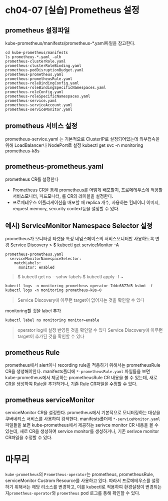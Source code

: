 # ch04-07 [실습] Prometheus 설정

## prometheus 설정파일
kube-prometheus/manifests/prometheus-*.yaml파일을 참고한다.
```
cd kube-prometheus/manifests
ls prometheus-*.yaml -alh
prometheus-clusterRole.yaml
prometheus-clusterRoleBinding.yaml
prometheus-podDisruptionBudget.yaml
prometheus-prometheus.yaml
prometheus-prometheusRule.yaml
prometheus-roleBindingConfig.yaml
prometheus-roleBindingSpecificNamespaces.yaml
prometheus-roleConfig.yaml
prometheus-roleSpecificNamespaces.yaml
prometheus-service.yaml
prometheus-serviceAccount.yaml
prometheus-serviceMonitor.yaml
```

## prometheus 서비스 설정
prometheus-service.yaml 는 기본적으로 ClusterIP로 설정되어있는데 외부접속을 위해 LoadBalancer나 NodePort로 설정
kubectl get svc -n monitoring prometheus-k8s

## prometheus-prometheus.yaml
prometheus CR를 설정한다

- Prometheus CR을 통해 prometheus를 어떻게 배포할지, 프로메테우스에 적용할 서비스모니터, 파드모니터, 룰 CR의 레이블을 설정한다.
- 프로메테우스 어플리케이션을 배포할 때 replica 개수, 사용하는 컨테이너 이미지, request memory, security context등을 설정할 수 있다.

## 예시) ServiceMonitor Namespace Selector 설정
prometheus가 모니터링 타겟을 특정 네임스페이스의 서비스모니터만 사용하도록 변경
Service Discovery > $ kubectl get serviceMonitor -A
```
prometheus-prometheus.yaml
  serviceMonitorNamespaceSelector:
    matchLabels:
      monitor: enabled
```
> $ kubectl get ns --sohw-labels
> $ kubectl apply -f ~
```
kubectl logs -n monitoring prometheus-operator-7ddc6877d5-ksbmt -f
kubectl logs -n monitoring prometheus-k8s-0
```
> Service Discovery에 아무런 target이 없어지는 것을 확인할 수 있다

monitoring할 것을 label 추가
```
kubectl label ns monitoring monitor=enable
```
> operator log에 설정 반영된 것을 확인할 수 있다
> Service Discovery에 아무런 target이 추가된 것을 확인할 수 있다


## prometheus Rule
prometheus에서 alert이나 recording rule을 적용하기 위해서는 prometheusRule CR을 생성해야한다. manifests폴더에 `*-prometheusRule.yaml` 파일들을 보면 kube-prometheus에서 제공하는 prometheusRule CR 내용을 볼 수 있는데, 새로 CR을 생성하여 Rule을 추가하거나, 기존 Rule CR파일을 수정할 수 있다.


## prometheus serviceMonitor
serviceMonitor CR을 설정한다.
prometheus에서 기본적으로 모니터링하는 대상을 쿠버네티스 서비스를 사용하여 검색한다. manifests폴더에 `*-serviceMonitor.yaml` 파일들을 보면 kube-prometheus에서 제공하는 serivce monitor CR 내용을 볼 수 있는데, 새로 CR을 생성하여 service monitor를 생성하거나, 기존 serivce monitor CR파일을 수정할 수 있다.

# 마무리
`kube-prometheus`의 `Prometheus-operator`는 prometheus, prometheusRule, serviceMonitor Custrom Resource를 사용하고 있다. 따라서 프로메테우스를 설정하기 위해서는 
해당 리소스를 변경하고, 이를 kubectl로 적용하여 환경설정이 변경되는지`prometheus-operator`와 `prometheus` pod 로그를 통해 확인할 수 있다.